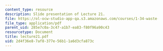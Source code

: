 ```yaml
---
content_type: resource
description: Slide presentation of Lecture 21.
file: https://ol-ocw-studio-app-qa.s3.amazonaws.com/courses/1-34-waste-containment-and-remediation-technology-spring-2004/2d4f36e87af8377e56b11a6d3cfa873c_lecture21.pdf
file_type: application/pdf
parent_uid: 285e7c0a-3c47-a1b7-ea83-f80f96a90c43
resourcetype: Document
title: lecture21.pdf
uid: 2d4f36e8-7af8-377e-56b1-1a6d3cfa873c
---
```

